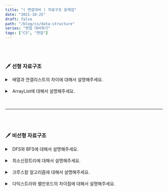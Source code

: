 ```yaml
---
title: "( 면접대비 ) 자료구조 문제집"
date: "2021-10-25"
draft: false
path: "/blog/cs/data-structure"
series: "면접 대비하기"
tags: ["CS", "면접"]
---
```


<br>
<br>

### 🗡 선형 자료구조

<details>
<summary>&nbsp; 배열과 연결리스트의 차이에 대해서 설명해주세요.</summary>
<p>

- 메모리에 빗대어 설명
- 랜덤 액세스

</p>
</details>

<br>

<details>
<summary>&nbsp; ArrayList에 대해서 설명해주세요.</summary>
<p>

- 동적할당, resize

</p>
</details>

<br>
<br>

---

<br>
<br>

### 🗡 비선형 자료구조

<details>
<summary>&nbsp; DFS와 BFS에 대해서 설명해주세요.</summary>
<p>

- 깊이-재귀-스택, 너비-큐
- O(V + E)

</p>
</details>

<br>

<details>
<summary>&nbsp; 최소신장트리에 대해서 설명해주세요.</summary>
<p>

- 최소 간선
- 트리가 아니라 그래프에서, 사이클 X

</p>
</details>

<br>

<details>
<summary>&nbsp; 크루스칼 알고리즘에 대해서 설명해주세요.</summary>
<p>

- Union Find?

</p>
</details>

<br>

<details>
<summary>&nbsp; 다익스트라와 밸만포드의 차이점에 대해서 설명해주세요.</summary>
<p>

- O(ElogE), O(E^2)

</p>
</details>

<br>

<br>
